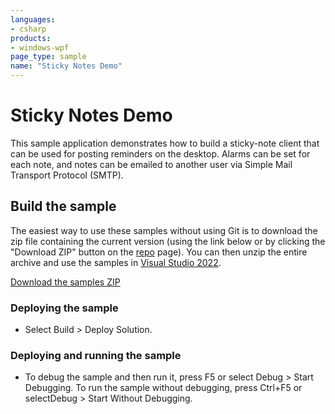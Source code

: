 ```yaml
---
languages:
- csharp
products:
- windows-wpf
page_type: sample
name: "Sticky Notes Demo"
---
```

# Sticky Notes Demo
This sample application demonstrates how to build a sticky-note client that can be used for posting reminders on the desktop. Alarms can be set for each note, and notes can be emailed to another user via Simple Mail Transport Protocol (SMTP).

## Build the sample
The easiest way to use these samples without using Git is to download the zip file containing the current version (using the link below or by clicking the "Download ZIP" button on the [repo](https://github.com/microsoft/WPF-Samples?tab=readme-ov-file) page). You can then unzip the entire archive and use the samples in [Visual Studio 2022](https://www.visualstudio.com/wpf-vs).

[Download the samples ZIP](../../../../archive/main.zip)

### Deploying the sample
- Select Build > Deploy Solution. 

### Deploying and running the sample
- To debug the sample and then run it, press F5 or select Debug >  Start Debugging. To run the sample without debugging, press Ctrl+F5 or selectDebug > Start Without Debugging. 


